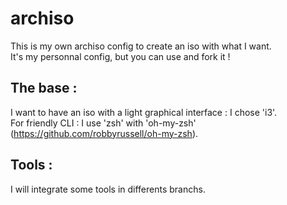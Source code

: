 # archiso
This is my own archiso config to create an iso with what I want.  
It's my personnal config, but you can use and fork it !

## The base :
I want to have an iso with a light graphical interface : I chose 'i3'.  
For friendly CLI : I use 'zsh' with 'oh-my-zsh' (https://github.com/robbyrussell/oh-my-zsh).  

## Tools :
I will integrate some tools in differents branchs.

